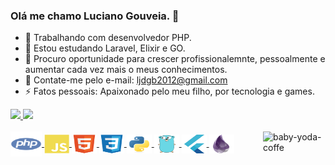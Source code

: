### Olá me chamo Luciano Gouveia. 👋


- 🔭 Trabalhando com desenvolvedor PHP.
- 🌱 Estou estudando Laravel, Elixir e GO.
- 🤔 Procuro oportunidade para crescer profissionalemnte, pessoalmente e aumentar cada vez mais o meus conhecimentos.
- 💬 Contate-me pelo e-mail: ljdgb2012@gmail.com
- ⚡ Fatos pessoais: Apaixonado pelo meu filho, por tecnologia e games.

 <div>
  <a href="https://github.com/LucianoGb">
  <img height="180em" src="https://github-readme-stats.vercel.app/api?username=LucianoGb&show_icons=true&theme=radical&include_all_commits=true&count_private=true"/>
  <img height="180em" src="https://github-readme-stats.vercel.app/api/top-langs/?username=LucianoGb&layout=compact&langs_count=7&theme=radical"/>
</div>
<div style="display: inline_block"><br>
  
  <img align="center" alt="PHP" height="40" width="50" src="https://raw.githubusercontent.com/devicons/devicon/master/icons/php/php-plain.svg">
  <img align="center" alt="Js" height="30" width="40" src="https://raw.githubusercontent.com/devicons/devicon/master/icons/javascript/javascript-plain.svg">
  <img align="center" alt="HTML" height="30" width="40" src="https://raw.githubusercontent.com/devicons/devicon/master/icons/html5/html5-original.svg">
  <img align="center" alt="CSS" height="30" width="40" src="https://raw.githubusercontent.com/devicons/devicon/master/icons/css3/css3-original.svg">
  <img align="center" alt="Python" height="30" width="40" src="https://raw.githubusercontent.com/devicons/devicon/master/icons/python/python-original.svg">
  <img align="center" alt="Python" height="30" width="40" src="https://raw.githubusercontent.com/devicons/devicon/master/icons/go/go-original.svg">
  <img align="center" alt="Python" height="30" width="40" src="https://raw.githubusercontent.com/devicons/devicon/master/icons/flutter/flutter-original.svg">
  <img align="center" alt="Python" height="30" width="40" src="https://raw.githubusercontent.com/devicons/devicon/master/icons/elixir/elixir-original.svg">
  
  <img align="right" alt="baby-yoda-coffe" width="100" src="https://i.pinimg.com/originals/92/01/45/920145134dd3245255d324c137e27f79.gif">
</div>  
  
   ##
